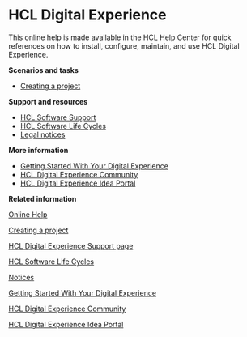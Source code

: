 # HCL Digital Experience

This online help is made available in the HCL Help Center for quick references on how to install, configure, maintain, and use HCL Digital Experience.

**Scenarios and tasks**

-   [Creating a project](../panel_help/toolbar_project_create.md)

**Support and resources**

-   [HCL Software Support](https://support.hcltechsw.com/csm)
-   [HCL Software Life Cycles](https://www.hcltechsw.com/resources/product-release/product-lifecycle-table?productFamily=digital%20experience)
-   [Legal notices](../reference/wpsnotices.md)

**More information**

-   [Getting Started With Your Digital Experience](https://www.hcltechsw.com/products/dx)
-   [HCL Digital Experience Community](https://support.hcltechsw.com/community?id=community_topic&sys_id=2d63fa641bd0049483cb86e9cd4bcbc8)
-   [HCL Digital Experience Idea Portal](https://dx-ideas.hcltechsw.com/)

**Related information**  


[Online Help ](../reference/online_help_topics.md)

[Creating a project ](../panel_help/toolbar_project_create.md)

[HCL Digital Experience Support page](https://support.hcltechsw.com/csm)

[HCL Software Life Cycles](https://support.hcltechsw.com/csm?id=kb_article&sysparm_article=KB0068850)

[Notices ](../reference/wpsnotices.md)

[Getting Started With Your Digital Experience](https://www.hcltechsw.com/products/dx)

[HCL Digital Experience Community](https://support.hcltechsw.com/community?id=community_topic&sys_id=2d63fa641bd0049483cb86e9cd4bcbc8)

[HCL Digital Experience Idea Portal](https://dx-ideas.hcltechsw.com/portal_session/new)

